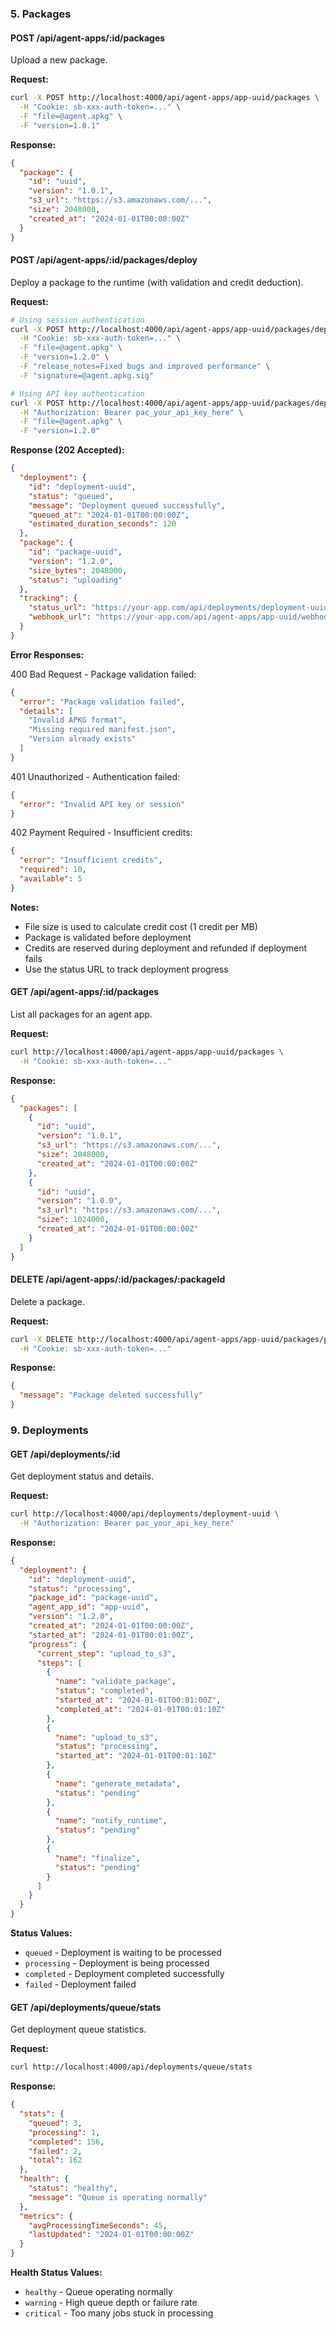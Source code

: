 ### 5. Packages

#### POST /api/agent-apps/:id/packages
Upload a new package.

**Request:**
```bash
curl -X POST http://localhost:4000/api/agent-apps/app-uuid/packages \
  -H "Cookie: sb-xxx-auth-token=..." \
  -F "file=@agent.apkg" \
  -F "version=1.0.1"
```

**Response:**
```json
{
  "package": {
    "id": "uuid",
    "version": "1.0.1",
    "s3_url": "https://s3.amazonaws.com/...",
    "size": 2048000,
    "created_at": "2024-01-01T00:00:00Z"
  }
}
```

#### POST /api/agent-apps/:id/packages/deploy
Deploy a package to the runtime (with validation and credit deduction).

**Request:**
```bash
# Using session authentication
curl -X POST http://localhost:4000/api/agent-apps/app-uuid/packages/deploy \
  -H "Cookie: sb-xxx-auth-token=..." \
  -F "file=@agent.apkg" \
  -F "version=1.2.0" \
  -F "release_notes=Fixed bugs and improved performance" \
  -F "signature=@agent.apkg.sig"

# Using API key authentication
curl -X POST http://localhost:4000/api/agent-apps/app-uuid/packages/deploy \
  -H "Authorization: Bearer pac_your_api_key_here" \
  -F "file=@agent.apkg" \
  -F "version=1.2.0"
```

**Response (202 Accepted):**
```json
{
  "deployment": {
    "id": "deployment-uuid",
    "status": "queued",
    "message": "Deployment queued successfully",
    "queued_at": "2024-01-01T00:00:00Z",
    "estimated_duration_seconds": 120
  },
  "package": {
    "id": "package-uuid",
    "version": "1.2.0",
    "size_bytes": 2048000,
    "status": "uploading"
  },
  "tracking": {
    "status_url": "https://your-app.com/api/deployments/deployment-uuid",
    "webhook_url": "https://your-app.com/api/agent-apps/app-uuid/webhooks"
  }
}
```

**Error Responses:**

400 Bad Request - Package validation failed:
```json
{
  "error": "Package validation failed",
  "details": [
    "Invalid APKG format",
    "Missing required manifest.json",
    "Version already exists"
  ]
}
```

401 Unauthorized - Authentication failed:
```json
{
  "error": "Invalid API key or session"
}
```

402 Payment Required - Insufficient credits:
```json
{
  "error": "Insufficient credits",
  "required": 10,
  "available": 5
}
```

**Notes:**
- File size is used to calculate credit cost (1 credit per MB)
- Package is validated before deployment
- Credits are reserved during deployment and refunded if deployment fails
- Use the status URL to track deployment progress

#### GET /api/agent-apps/:id/packages
List all packages for an agent app.

**Request:**
```bash
curl http://localhost:4000/api/agent-apps/app-uuid/packages \
  -H "Cookie: sb-xxx-auth-token=..."
```

**Response:**
```json
{
  "packages": [
    {
      "id": "uuid",
      "version": "1.0.1",
      "s3_url": "https://s3.amazonaws.com/...",
      "size": 2048000,
      "created_at": "2024-01-01T00:00:00Z"
    },
    {
      "id": "uuid",
      "version": "1.0.0",
      "s3_url": "https://s3.amazonaws.com/...",
      "size": 1024000,
      "created_at": "2024-01-01T00:00:00Z"
    }
  ]
}
```

#### DELETE /api/agent-apps/:id/packages/:packageId
Delete a package.

**Request:**
```bash
curl -X DELETE http://localhost:4000/api/agent-apps/app-uuid/packages/package-uuid \
  -H "Cookie: sb-xxx-auth-token=..."
```

**Response:**
```json
{
  "message": "Package deleted successfully"
}
```


### 9. Deployments


#### GET /api/deployments/:id
Get deployment status and details.

**Request:**
```bash
curl http://localhost:4000/api/deployments/deployment-uuid \
  -H "Authorization: Bearer pac_your_api_key_here"
```

**Response:**
```json
{
  "deployment": {
    "id": "deployment-uuid",
    "status": "processing",
    "package_id": "package-uuid",
    "agent_app_id": "app-uuid",
    "version": "1.2.0",
    "created_at": "2024-01-01T00:00:00Z",
    "started_at": "2024-01-01T00:01:00Z",
    "progress": {
      "current_step": "upload_to_s3",
      "steps": [
        {
          "name": "validate_package",
          "status": "completed",
          "started_at": "2024-01-01T00:01:00Z",
          "completed_at": "2024-01-01T00:01:10Z"
        },
        {
          "name": "upload_to_s3",
          "status": "processing",
          "started_at": "2024-01-01T00:01:10Z"
        },
        {
          "name": "generate_metadata",
          "status": "pending"
        },
        {
          "name": "notify_runtime",
          "status": "pending"
        },
        {
          "name": "finalize",
          "status": "pending"
        }
      ]
    }
  }
}
```

**Status Values:**
- `queued` - Deployment is waiting to be processed
- `processing` - Deployment is being processed
- `completed` - Deployment completed successfully
- `failed` - Deployment failed

#### GET /api/deployments/queue/stats
Get deployment queue statistics.

**Request:**
```bash
curl http://localhost:4000/api/deployments/queue/stats
```

**Response:**
```json
{
  "stats": {
    "queued": 3,
    "processing": 1,
    "completed": 156,
    "failed": 2,
    "total": 162
  },
  "health": {
    "status": "healthy",
    "message": "Queue is operating normally"
  },
  "metrics": {
    "avgProcessingTimeSeconds": 45,
    "lastUpdated": "2024-01-01T00:00:00Z"
  }
}
```

**Health Status Values:**
- `healthy` - Queue operating normally
- `warning` - High queue depth or failure rate
- `critical` - Too many jobs stuck in processing
